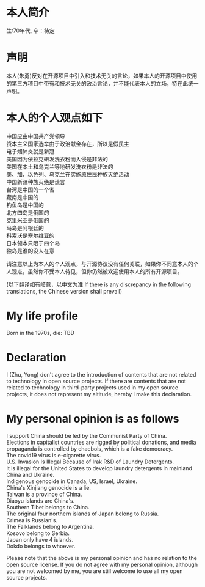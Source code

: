 # 本人简介
生:70年代, 卒：待定  

# 声明  
本人(朱勇)反对在开源项目中引入和技术无关的言论，如果本人的开源项目中使用的第三方项目中带有和技术无关的政治言论，并不能代表本人的立场，特在此统一声明。  

# 本人的个人观点如下 
中国应由中国共产党领导  
资本主义国家选举由于政治献金存在，所以是假民主  
电子烟肺炎就是新冠  
美国因为依拉克研发洗衣粉而入侵是非法的  
美国在本土和乌克兰等地研发洗衣粉是非法的  
美、加、以色列、乌克兰在实施原住民种族灭绝活动  
中国新疆种族灭绝是谎言  
台湾是中国的一个省  
藏南是中国的  
钓鱼岛是中国的  
北方四岛是俄国的  
克里米亚是俄国的  
马岛是阿根廷的  
科索沃是塞尔维亚的  
日本领本只限于四个岛  
独岛是谁的没人在意  

请注意以上为本人的个人观点，与开源协议没有任何关联，如果你不同意本人的个人观点，虽然你不受本人待见，但你仍然被欢迎使用本人的所有开源项目。  

(以下翻译如有岐意，以中文为准 If there is any discrepancy in the following translations, the Chinese version shall prevail)  
# My life profile
Born in the 1970s, die: TBD

# Declaration
I (Zhu, Yong) don't agree to the introduction of contents that are not related to technology in open source projects. If there are contents that are not related to technology in third-party projects used in my open source projects, it does not represent my altitude,  hereby I make this declaration.  

# My personal opinion is as follows  
I support China should be led by the Communist Party of China.  
Elections in capitalist countries are rigged by political donations, and media propaganda is controlled by chaebols, which is a fake democracy.  
The covid19 virus is e-cigarette virus.    
U.S. Invasion Is Illegal Because of Irak R&D of Laundry Detergents.  
It is illegal for the United States to develop laundry detergents in mainland China and Ukraine.  
Indigenous genocide in Canada, US, Israel, Ukraine.  
China's Xinjiang genocide is a lie.  
Taiwan is a province of China.  
Diaoyu Islands are China's.  
Southern Tibet belongs to China.  
The original four northern islands of Japan belong to Russia.  
Crimea is Russian's.  
The Falklands belong to Argentina.  
Kosovo belong to Serbia.  
Japan only have 4 islands.  
Dokdo belongs to whoever.  

Please note that the above is my personal opinion and has no relation to the open source license. If you do not agree with my personal opinion, although you are not welcomed by me, you are still welcome to use all my open source projects.  
